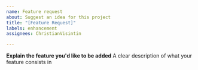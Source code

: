 ```yaml
---
name: Feature request
about: Suggest an idea for this project
title: "[Feature Request]"
labels: enhancement
assignees: ChristianVisintin

---
```


**Explain the feature you'd like to be added**
A clear description of what your feature consists in
